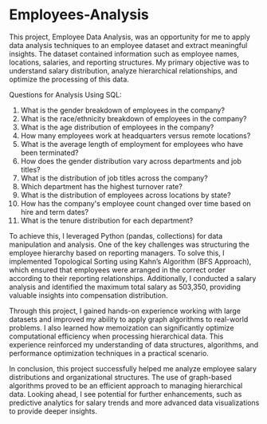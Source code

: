 # Employees-Analysis
This project, Employee Data Analysis, was an opportunity for me to apply data analysis techniques to an employee dataset and extract meaningful insights. The dataset contained information such as employee names, locations, salaries, and reporting structures. My primary objective was to understand salary distribution, analyze hierarchical relationships, and optimize the processing of this data.

Questions for Analysis Using SQL:
1. What is the gender breakdown of employees in the company?
2. What is the race/ethnicity breakdown of employees in the company?
3. What is the age distribution of employees in the company?
4. How many employees work at headquarters versus remote locations?
5. What is the average length of employment for employees who have been terminated?
6. How does the gender distribution vary across departments and job titles?
7. What is the distribution of job titles across the company?
8. Which department has the highest turnover rate?
9. What is the distribution of employees across locations by state?
10. How has the company's employee count changed over time based on hire and term dates?
11. What is the tenure distribution for each department?

To achieve this, I leveraged Python (pandas, collections) for data manipulation and analysis. One of the key challenges was structuring the employee hierarchy based on reporting managers. To solve this, I implemented Topological Sorting using Kahn’s Algorithm (BFS Approach), which ensured that employees were arranged in the correct order according to their reporting relationships. Additionally, I conducted a salary analysis and identified the maximum total salary as 503,350, providing valuable insights into compensation distribution.

Through this project, I gained hands-on experience working with large datasets and improved my ability to apply graph algorithms to real-world problems. I also learned how memoization can significantly optimize computational efficiency when processing hierarchical data. This experience reinforced my understanding of data structures, algorithms, and performance optimization techniques in a practical scenario.

In conclusion, this project successfully helped me analyze employee salary distributions and organizational structures. The use of graph-based algorithms proved to be an efficient approach to managing hierarchical data. Looking ahead, I see potential for further enhancements, such as predictive analytics for salary trends and more advanced data visualizations to provide deeper insights.
